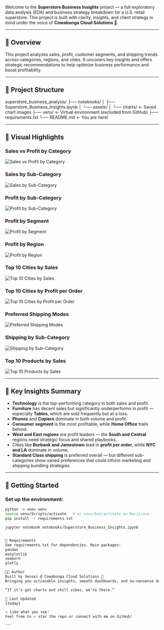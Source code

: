 Welcome to the **Superstore Business Insights** project — a full exploratory data analysis (EDA) and business strategy breakdown for a U.S. retail superstore. This project is built with clarity, insights, and client strategy in mind under the voice of **Cowabunga Cloud Solutions 🌊**.

---

## 🧠 Overview

This project analyzes sales, profit, customer segments, and shipping trends across categories, regions, and cities. It uncovers key insights and offers strategic recommendations to help optimize business performance and boost profitability.

---

## 📂 Project Structure

superstore_business_analysis/ ├── notebooks/ │ ├── Superstore_Business_Insights.ipynb │ └── assets/ │ └── charts/ <- Saved chart images ├── venv/ <- Virtual environment (excluded from GitHub) ├── requirements.txt └── README.md <- You are here!



---

## 📸 Visual Highlights

### Sales vs Profit by Category
![Sales vs Profit by Category](notebooks/assets/charts/sales_profit_by_category.png)

### Sales by Sub-Category
![Sales by Sub-Category](notebooks/assets/charts/sales_by_subcategory.png)

### Profit by Sub-Category
![Profit by Sub-Category](notebooks/assets/charts/profit_by_subcategory.png)

### Profit by Segment
![Profit by Segment](notebooks/assets/charts/profit_by_segment.png)

### Profit by Region
![Profit by Region](notebooks/assets/charts/profit_by_region.png)

### Top 10 Cities by Sales
![Top 10 Cities by Sales](notebooks/assets/charts/top10_cities_by_sales.png)

### Top 10 Cities by Profit per Order
![Top 10 Cities by Profit per Order](notebooks/assets/charts/top10_cities_by_profit_per_order.png)

### Preferred Shipping Modes
![Preferred Shipping Modes](notebooks/assets/charts/preferred_shipping_modes.png)

### Shipping by Sub-Category
![Shipping by Sub-Category](notebooks/assets/charts/shipping_by_subcategory.png)

### Top 10 Products by Sales
![Top 10 Products by Sales](notebooks/assets/charts/top10_products_by_sales.png)

---

## 🧩 Key Insights Summary

- **Technology** is the top-performing category in both sales and profit.
- **Furniture** has decent sales but significantly underperforms in profit — especially **Tables**, which are sold frequently but at a loss.
- **Phones** and **Copiers** dominate in both volume and profit.
- **Consumer segment** is the most profitable, while **Home Office** trails behind.
- **West and East regions** are profit leaders — the **South and Central** regions need strategic focus and shared playbooks.
- Cities like **Burbank and Jamestown** lead in **profit per order**, while **NYC and LA** dominate in volume.
- **Standard Class shipping** is preferred overall — but different sub-categories show varied preferences that could inform marketing and shipping bundling strategies.

---

## 🚀 Getting Started

### Set up the environment:
```bash
python -m venv venv
source venv/Scripts/activate   # or venv/bin/activate on Mac/Linux
pip install -r requirements.txt

jupyter notebook notebooks/Superstore_Business_Insights.ipynb


🧾 Requirements
See requirements.txt for dependencies. Main packages:
pandas
matplotlib
seaborn
plotly

👨‍💻 Author
Built by Sensei @ Cowabunga Cloud Solutions 🐢
Bringing you actionable insights, smooth dashboards, and no-nonsense data storytelling.

“If it’s got charts and chill vibes, we’re there.”

📅 Last Updated
{today}

⭐ Like what you see?
Feel free to ⭐ star the repo or connect with me on GitHub!

"""